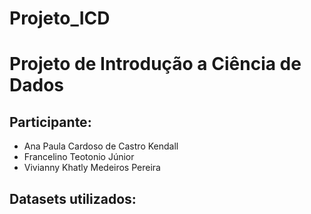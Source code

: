 # Projeto_ICD

# Projeto de Introdução a Ciência de Dados

## Participante:

- Ana Paula Cardoso de Castro Kendall
- Francelino Teotonio Júnior
- Vivianny Khatly Medeiros Pereira

## Datasets utilizados:

